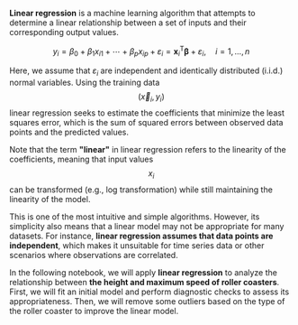 **Linear regression** is a machine learning algorithm that attempts to determine a linear relationship between a set of inputs and their corresponding output values.  

$$
y_i = \beta_{0} + \beta_{1} x_{i1} + \cdots + \beta_{p} x_{ip} + \varepsilon_i
= \mathbf{x}^\mathsf{T}_i\boldsymbol\beta + \varepsilon_i, \quad i = 1, \ldots, n
$$

Here, we assume that $\varepsilon_i$ are independent and identically distributed (i.i.d.) normal variables. Using the training data $$(\overrightarrow{x}_i, y_i)$$ linear regression seeks to estimate the coefficients that minimize the least squares error, which is the sum of squared errors between observed data points and the predicted values.

Note that the term **"linear"** in linear regression refers to the linearity of the coefficients, meaning that input values $$x_{i}$$ can be transformed (e.g., log transformation) while still maintaining the linearity of the model. 

This is one of the most intuitive and simple algorithms. However, its simplicity also means that a linear model may not be appropriate for many datasets. For instance, **linear regression assumes that data points are independent**, which makes it unsuitable for time series data or other scenarios where observations are correlated.  

In the following notebook, we will apply **linear regression** to analyze the relationship between **the height and maximum speed of roller coasters**. First, we will fit an initial model and perform diagnostic checks to assess its appropriateness. Then, we will remove some outliers based on the type of the roller coaster to improve the linear model. 
